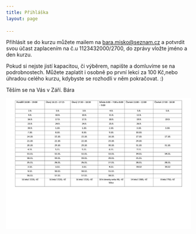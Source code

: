 ```yaml
---
title: Přihláška
layout: page

---
```


Přihlásit se do kurzu můžete mailem na bara.misko@seznam.cz a potvrdit svou účast zaplacením na č.u 1123432000/2700, do zprávy vložte jméno a den kurzu.

Pokud si nejste jistí kapacitou, či výběrem, napište a domluvíme se na podrobnostech. Můžete zaplatit i osobně po první lekci za 100 Kč,nebo úhradou celého kurzu, kdybyste se rozhodli v něm pokračovat. :)

Těším se na Vás v Září. Bára

![](/uploads/Září-1.jpg)